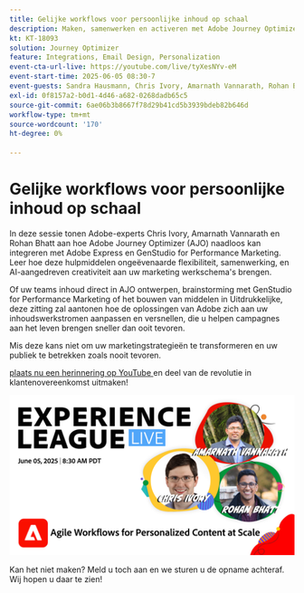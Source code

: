 ```yaml
---
title: Gelijke workflows voor persoonlijke inhoud op schaal
description: Maken, samenwerken en activeren met Adobe Journey Optimizer, Adobe Express en Adobe GenStudio for Performance Marketing.
kt: KT-18093
solution: Journey Optimizer
feature: Integrations, Email Design, Personalization
event-cta-url-live: https://youtube.com/live/tyXesNYv-eM
event-start-time: 2025-06-05 08:30-7
event-guests: Sandra Hausmann, Chris Ivory, Amarnath Vannarath, Rohan Bhatt
exl-id: 0f8157a2-b0d1-4d46-a682-0268dadb65c5
source-git-commit: 6ae06b3b8667f78d29b41cd5b3939bdeb82b646d
workflow-type: tm+mt
source-wordcount: '170'
ht-degree: 0%

---
```


# Gelijke workflows voor persoonlijke inhoud op schaal

In deze sessie tonen Adobe-experts Chris Ivory, Amarnath Vannarath en Rohan Bhatt aan hoe Adobe Journey Optimizer (AJO) naadloos kan integreren met Adobe Express en GenStudio for Performance Marketing. Leer hoe deze hulpmiddelen ongeëvenaarde flexibiliteit, samenwerking, en AI-aangedreven creativiteit aan uw marketing werkschema&#39;s brengen.

Of uw teams inhoud direct in AJO ontwerpen, brainstorming met GenStudio for Performance Marketing of het bouwen van middelen in Uitdrukkelijke, deze zitting zal aantonen hoe de oplossingen van Adobe zich aan uw inhoudswerkstromen aanpassen en versnellen, die u helpen campagnes aan het leven brengen sneller dan ooit tevoren.

Mis deze kans niet om uw marketingstrategieën te transformeren en uw publiek te betrekken zoals nooit tevoren.

[ plaats nu een herinnering op YouTube ](https://youtube.com/live/tyXesNYv-eM) en deel van de revolutie in klantenovereenkomst uitmaken!

![ webbanner ](/help/experience-league-live/assets/WebBannerExLLive-June05-2025.png)

Kan het niet maken? Meld u toch aan en we sturen u de opname achteraf. Wij hopen u daar te zien!
